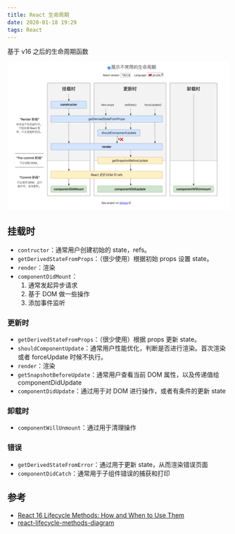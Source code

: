 ```yaml
---
title: React 生命周期
date: 2020-01-18 19:29
tags: React
---
```


基于 v16 之后的生命周期函数

[![](/images/react-lifecycle.png)](http://projects.wojtekmaj.pl/react-lifecycle-methods-diagram/)

## 挂载时

- `contructor`：通常用户创建初始的 state，refs。
- `getDerivedStateFromProps`：（很少使用）根据初始 props 设置 state。
- `render`：渲染
- `componentDidMount`：
  1. 通常发起异步请求
  2. 基于 DOM 做一些操作
  3. 添加事件监听

### 更新时

- `getDerivedStateFromProps`：（很少使用）根据 props 更新 state。
- `shouldComponentUpdate`：通常用户性能优化，判断是否进行渲染。首次渲染或者 forceUpdate 时候不执行。
- `render`：渲染
- `getSnapshotBeforeUpdate`：通常用户查看当前 DOM 属性，以及传递值给 componentDidUpdate
- `componentDidUpdate`：通过用于对 DOM 进行操作，或者有条件的更新 state

### 卸载时

- `componentWillUnmount`：通过用于清理操作

### 错误

- `getDerivedStateFromError`：通过用于更新 state，从而渲染错误页面
- `componentDidCatch`：通常用于子组件错误的捕获和打印

## 参考

- [React 16 Lifecycle Methods: How and When to Use Them](https://blog.bitsrc.io/react-16-lifecycle-methods-how-and-when-to-use-them-f4ad31fb2282)
- [react-lifecycle-methods-diagram](http://projects.wojtekmaj.pl/react-lifecycle-methods-diagram/)

